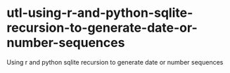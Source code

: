 # utl-using-r-and-python-sqlite-recursion-to-generate-date-or-number-sequences
Using r and python sqlite recursion to generate date or number sequences 

